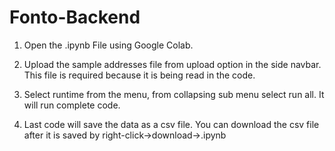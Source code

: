 # Fonto-Backend
1. Open the .ipynb File using Google Colab. 

2. Upload the sample addresses file from upload option in the side navbar. This file is required because it is being read in the code.

3. Select runtime from the menu, from collapsing sub menu select run all. It will run complete code.

4. Last code will save the data as a csv file. You can download the csv file after it is saved by right-click->download->.ipynb


